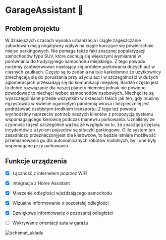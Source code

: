 # GarageAssistant :blue_car:

## Problem projektu
W dzisiejszych czasach wysoka urbanizacja i ciągłe zagęszczanie zabudowań mają negatywny wpływ na ciągle kurczące się powierzchnie miejsc parkingowych. Nie pomaga także fakt znacznej popularyzacji samochodów typu SUV, które cechują się większymi wymiarami w porównaniu do tradycyjnego samochodu miejskiego. Z tego powodu możemy zaobserwować nasilający się problem parkowania dużych aut w ciasnych zaułkach. Często są to zadania na tyle karkołomne że użytkownicy zniechęcają się do poruszania przy użyciu aut i w szczególności w dużych aglomeracjach przesiadają się do komunikacji miejskiej. Bardzo często jest to dobre rozwiązanie dla naszej planety niemniej jednak nie powinno powodować to niechęci wobec samochodów osobowych. Niechęci te są wyszczególniane przede wszystkim w okresach takich jak ten, gdy musimy egzystować w świecie ogarniętym pandemią wirusa i bezpieczniej jest podróżować osobistym środkiem transportu. Z tego też powodu wychodzimy naprzeciw potrzeb naszych klientów z propozycją systemu wspomagającego kierowcę podczas manewru parkowania. Uznaliśmy że czynność ta jest szczególnie ważną ze względu na to, że znaczącą częścią incydentów z użyciem pojazdów są stłuczki parkingowe. O ile system ten zasadniczo przeznaczonyjest dla kierowców, to będzie istniała możliwość przemianowania go dla autonomicznych robotów mobilnych, by i one były wspomagane przy parkowaniu.

## Funkcje urządzenia
- [X] Łączność z internetem poprzez WiFi
- [X] Integracja z Home Assistant
- [X] Mierzenie odległości wjeżdzającego samochodu
- [X] Wizualne informowanie o pozostałej odległości 
- [X] Dzwiękowe informowanie o pozostałej odległości 
- [ ] Wykrywanie orientacji auta w garażu



![schemat_ukladu](https://user-images.githubusercontent.com/44072895/114557473-ffada000-9c69-11eb-9a5d-c5a69eaa234c.png)
